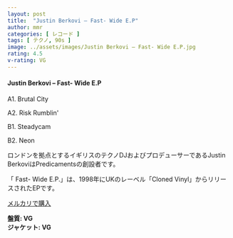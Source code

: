 ```yaml
---
layout: post
title:  "Justin Berkovi – Fast- Wide E.P"
author: mmr
categories: [ レコード ]
tags: [ テクノ, 90s ]
image: ../assets/images/Justin Berkovi – Fast- Wide E.P.jpg
rating: 4.5
v-rating: VG
---
```


#### Justin Berkovi – Fast- Wide E.P

A1. Brutal City

A2. Risk Rumblin'

B1. Steadycam

B2. Neon

ロンドンを拠点とするイギリスのテクノDJおよびプロデューサーであるJustin BerkoviはPredicamentsの創設者です。

「 Fast- Wide E.P.」は、1998年にUKのレーベル「Cloned Vinyl」からリリースされたEPです。


[メルカリで購入](https://jp.mercari.com/item/m73468913640?afid=6142608987)

<div class="mt-4 mb-4 d-flex align-items-center">
<strong class="mr-1">盤質: VG</strong>
</div>
<div class="mt-4 mb-4 d-flex align-items-center">
<strong class="mr-1">ジャケット: VG</strong>
</div>
